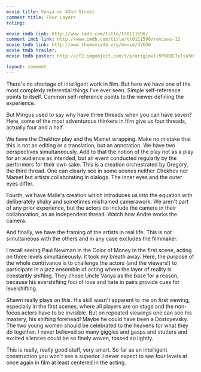 ```yaml
---
movie title: Vanya on 42nd Street
comment title: Four Layers
rating: 

movie imdb link: http://www.imdb.com/title/tt0111590/
comment imdb link: http://www.imdb.com/title/tt0111590/reviews-12
movie tmdb link: http://www.themoviedb.org/movie/32636
movie tmdb trailer: 
movie tmdb poster: http://cf2.imgobject.com/t/p/original/9YbBBC7ulsu3H7DreuVObF4TPRT.jpg

layout: comment
---
```


There's no shortage of intelligent work in film. But here we have one of the most complexly referential things I've ever seen. Simple self-reference points to itself. Common self-reference points to the viewer defining the experience.

But Mingus used to say why have three threads when you can have seven? Here, some of the most adventurous thinkers in film give us four threads, actually four and a half.

We have the Chekhov play and the Mamet wrapping. Make no mistake that this is not an editing or a translation, but an annotation. We have two perspectives simultaneously. Add to that the notion of the play not as a play for an audience as intended, but an event conducted regularly by the performers for their own sake. This is a creation orchestrated by Gregory, the third thread. One can clearly see in some scenes neither Chekhov nor Mamet but artists collaborating in dialogs. The inner eyes and the outer eyes differ.

Fourth, we have Malle's creation which introduces us into the equation with deliberately shaky and sometimes misframed camerawork. We aren't part of any prior experience, but the actors do include the camera in their collaboration, as an independent thread. Watch how Andre works the camera.

And finally, we have the framing of the artists in real life. This is not simultaneous with the others and in any case excludes the filmmaker.

I recall seeing Paul Newman in the Color of Money in the first scene, acting on three levels simultaneously. It took my breath away. Here, the purpose of the whole contrivance is to challenge the actors (and the viewers!) to participate in a jazz ensemble of acting where the layer of reality is constantly shifting. They chose Uncle Vanya as the base for a reason, because his evershifting foci of love and hate in pairs provide cues for levelshifting. 

Shawn really plays on this. His skill wasn't apparent to me on first viewing, especially in the first scenes, where all players are on stage and the non-focus actors have to be invisible. But on repeated viewings one can see his mastery, his shifting forehead! Maybe he could have been a Dostoyevsky. The two young women should be celebrated to the heavens for what they do together. I never believed so many giggles and gasps and stutters and excited silences could be so finely woven, tossed so lightly.

This is really, really good stuff, very smart. So far as an intelligent construction you won't see a superior. I never expect to see four levels at once again in film at least centered in the acting.